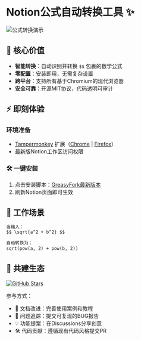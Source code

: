 # Notion公式自动转换工具 ✨
![公式转换演示](https://github.com/user-attachments/assets/46c4177d-31cc-4c37-9a26-bbbff2195072)

## 🚀 核心价值
- **智能转换**：自动识别并转换 `$$` 包裹的数学公式
- **零配置**：安装即用，无需复杂设置
- **跨平台**：支持所有基于Chromium的现代浏览器
- **安全可靠**：开源MIT协议，代码透明可审计

## ⚡️ 即刻体验
### 环境准备
- [Tampermonkey](https://www.tampermonkey.net/) 扩展（[Chrome](https://chrome.google.com/webstore/detail/tampermonkey/dhdgffkkebhmkfjojejmpbldmpobfkfo) | [Firefox](https://addons.mozilla.org/firefox/addon/tampermonkey/)）
- 最新版Notion工作区访问权限

### 🛠️ 一键安装
1. 点击安装脚本：[GreasyFork最新版本](https://greasyfork.org/zh-CN/scripts/525730-notion-%E5%85%AC%E5%BC%8F%E8%87%AA%E5%8A%A8%E8%BD%AC%E6%8D%A2%E5%B7%A5%E5%85%B7)
2. 刷新Notion页面即可生效

## 🎯 工作场景
```markdown
当输入：
$$ \sqrt{a^2 + b^2} $$

自动转换为：
sqrt(pow(a, 2) + pow(b, 2))
```

## 🤝 共建生态
[![GitHub Stars](https://img.shields.io/github/stars/skyance/Notion-Formula-Auto-Conversion-Tool?style=social)](https://github.com/skyance/Notion-Formula-Auto-Conversion-Tool)

参与方式：
- 📝 文档改进：完善使用案例和教程
- 🐞 问题追踪：提交可复现的BUG报告
- 💡 功能提案：在Discussions分享创意
- 🛠️ 代码贡献：遵循现有代码风格提交PR
